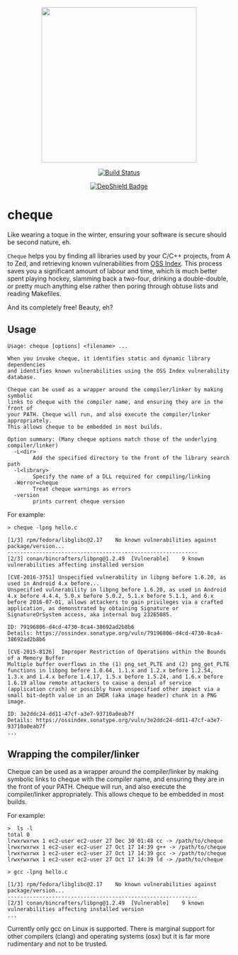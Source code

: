 <p align="center">
    <img src="https://github.com/sonatype-nexus-community/cheque/blob/master/docs/images/cheque.png" width="350"/>
</p>
<p align="center">
    <a href="https://travis-ci.org/sonatype-nexus-community/cheque"><img src="https://travis-ci.org/sonatype-nexus-community/cheque.svg?branch=master" alt="Build Status"></img></a>
</p>
<p align="center">
    <a href="https://depshield.github.io"><img src="https://depshield.sonatype.org/badges/sonatype-nexus-community/cheque/depshield.svg" alt="DepShield Badge"></img></a>
</p>

# cheque

Like wearing a toque in the winter, ensuring your software is secure should be
second nature, eh.

`Cheque` helps you by finding all libraries used by your C/C++ projects, from A to Zed,
and retrieving known vulnerabilities from [OSS Index](https://ossindex.sonatype.org/).
This process saves you a significant amount of labour and time, which is much
better spent playing hockey, slamming back a two-four, drinking a double-double,
or pretty much anything else rather then poring through obtuse lists and
reading Makefiles.

And its completely free! Beauty, eh?

## Usage

```
Usage: cheque [options] <filename> ...

When you invoke cheque, it identifies static and dynamic library dependencies
and identifies known vulnerabilities using the OSS Index vulnerability database.

Cheque can be used as a wrapper around the compiler/linker by making symbolic
links to cheque with the compiler name, and ensuring they are in the front of
your PATH. Cheque will run, and also execute the compiler/linker appropriately.
This allows cheque to be embedded in most builds.

Option summary: (Many cheque options match those of the underlying compiler/linker)
  -L<dir>
    	Add the specified directory to the front of the library search path
  -l<library>
    	Specify the name of a DLL required for compiling/linking
  -Werror=cheque
    	Treat cheque warnings as errors
  -version
    	prints current cheque version
```

For example:

```
> cheque -lpng hello.c

[1/3] rpm/fedora/libglibc@2.17    No known vulnerabilities against package/version...
------------------------------------------------------------
[2/3] conan/bincrafters/libpng@1.2.49  [Vulnerable]    9 known vulnerabilities affecting installed version

[CVE-2016-3751] Unspecified vulnerability in libpng before 1.6.20, as used in Android 4.x before...
Unspecified vulnerability in libpng before 1.6.20, as used in Android 4.x before 4.4.4, 5.0.x before 5.0.2, 5.1.x before 5.1.1, and 6.x before 2016-07-01, allows attackers to gain privileges via a crafted application, as demonstrated by obtaining Signature or SignatureOrSystem access, aka internal bug 23265085.

ID: 79196806-d4cd-4730-8ca4-38692ad2b8b6
Details: https://ossindex.sonatype.org/vuln/79196806-d4cd-4730-8ca4-38692ad2b8b6

[CVE-2015-8126]  Improper Restriction of Operations within the Bounds of a Memory Buffer
Multiple buffer overflows in the (1) png_set_PLTE and (2) png_get_PLTE functions in libpng before 1.0.64, 1.1.x and 1.2.x before 1.2.54, 1.3.x and 1.4.x before 1.4.17, 1.5.x before 1.5.24, and 1.6.x before 1.6.19 allow remote attackers to cause a denial of service (application crash) or possibly have unspecified other impact via a small bit-depth value in an IHDR (aka image header) chunk in a PNG image.

ID: 3e2ddc24-dd11-47cf-a3e7-93710a0eab7f
Details: https://ossindex.sonatype.org/vuln/3e2ddc24-dd11-47cf-a3e7-93710a0eab7f
...
```

## Wrapping the compiler/linker

Cheque can be used as a wrapper around the compiler/linker by making symbolic
links to cheque with the compiler name, and ensuring they are in the front of
your PATH. Cheque will run, and also execute the compiler/linker appropriately.
This allows cheque to be embedded in most builds.

For example:

```
>  ls -l
total 0
lrwxrwxrwx 1 ec2-user ec2-user 27 Dec 30 01:48 cc -> /path/to/cheque
lrwxrwxrwx 1 ec2-user ec2-user 27 Oct 17 14:39 g++ -> /path/to/cheque
lrwxrwxrwx 1 ec2-user ec2-user 27 Oct 17 14:39 gcc -> /path/to/cheque
lrwxrwxrwx 1 ec2-user ec2-user 27 Oct 17 14:39 ld -> /path/to/cheque

> gcc -lpng hello.c

[1/3] rpm/fedora/libglibc@2.17    No known vulnerabilities against package/version...
------------------------------------------------------------
[2/3] conan/bincrafters/libpng@1.2.49  [Vulnerable]    9 known vulnerabilities affecting installed version
...
```

Currently only gcc on Linux is supported. There is marginal support for other
compilers (clang) and operating systems (osx) but it is far more rudimentary and
not to be trusted.
